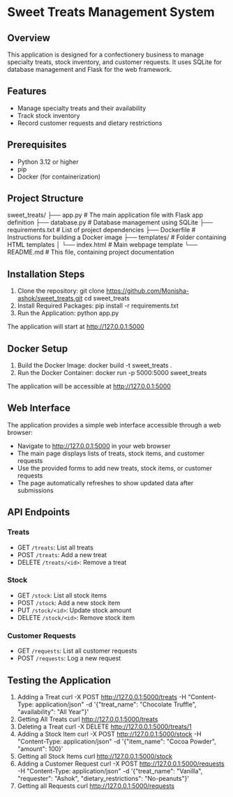 # Sweet Treats Management System

## Overview
This application is designed for a confectionery business to manage specialty treats, stock inventory, and customer requests. It uses SQLite for database management and Flask for the web framework.

## Features
- Manage specialty treats and their availability
- Track stock inventory
- Record customer requests and dietary restrictions

## Prerequisites
- Python 3.12 or higher
- pip
- Docker (for containerization)

## Project Structure
sweet_treats/
├── app.py                  # The main application file with Flask app definition
├── database.py             # Database management using SQLite
├── requirements.txt        # List of project dependencies
├── Dockerfile              # Instructions for building a Docker image
├── templates/              # Folder containing HTML templates
│   └── index.html          # Main webpage template
└── README.md               # This file, containing project documentation


## Installation Steps
1. Clone the repository:
   git clone https://github.com/Monisha-ashok/sweet_treats.git
   cd sweet_treats
2. Install Required Packages:
   pip install -r requirements.txt
3. Run the Application:
   python app.py

The application will start at http://127.0.0.1:5000

## Docker Setup
1. Build the Docker Image:
   docker build -t sweet_treats .
2. Run the Docker Container:
   docker run -p 5000:5000 sweet_treats

The application will be accessible at http://127.0.0.1:5000

## Web Interface
The application provides a simple web interface accessible through a web browser:

- Navigate to http://127.0.0.1:5000 in your web browser
- The main page displays lists of treats, stock items, and customer requests
- Use the provided forms to add new treats, stock items, or customer requests
- The page automatically refreshes to show updated data after submissions

## API Endpoints

### Treats
- GET `/treats`: List all treats
- POST `/treats`: Add a new treat
- DELETE `/treats/<id>`: Remove a treat

### Stock
- GET `/stock`: List all stock items
- POST `/stock`: Add a new stock item
- PUT `/stock/<id>`: Update stock amount
- DELETE `/stock/<id>`: Remove stock item

### Customer Requests
- GET `/requests`: List all customer requests
- POST `/requests`: Log a new request

## Testing the Application
1. Adding a Treat
   curl -X POST http://127.0.0.1:5000/treats -H "Content-Type: application/json" -d '{"treat_name": "Chocolate Truffle", "availability": "All Year"}'
2. Getting All Treats
   curl http://127.0.0.1:5000/treats
3. Deleting a Treat
   curl -X DELETE http://127.0.0.1:5000/treats/1
4. Adding a Stock Item
   curl -X POST http://127.0.0.1:5000/stock -H "Content-Type: application/json" -d '{"item_name": "Cocoa Powder", "amount": 100}'
5. Getting all Stock Items
   curl http://127.0.0.1:5000/stock
6. Adding a Customer Request
   curl -X POST http://127.0.0.1:5000/requests -H "Content-Type: application/json" -d '{"treat_name": "Vanilla", "requester": "Ashok", "dietary_restrictions": "No-peanuts"}'
7. Getting all Requests
   curl http://127.0.0.1:5000/requests
